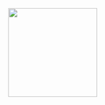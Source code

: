  <div>
  <a href="https://github.com/wltjr">
  <img height="180em" src="https://github-readme-stats.vercel.app/api/top-langs/?username=wltjr&layout=compact&langs_count=7&theme=dracula"/>
</div>

